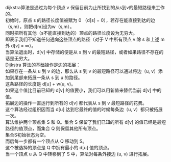 dijkstra算法是通过为每个顶点 v 保留目前为止所找到的从s到v的最短路径来工作的。<br>
初始时，原点 s 的路径长度值被赋为 0 （d[s] = 0），若存在能直接到达的边（s,m），则把d[m]设为w（s,m）。<br>
同时把所有其他（s不能直接到达的）顶点的路径长度设为无穷大。<br>
即表示我们不知道任何通向这些顶点的路径（对于 V 中所有顶点 v 除 s 和上述 m 外 d[v] = ∞）。<br>
当算法退出时，d[v] 中存储的便是从 s 到 v 的最短路径，或者如果路径不存在的话是无穷大。 <br>
Dijkstra 算法的基础操作是边的拓展：<br>
如果存在一条从 u 到 v 的边，那么从 s 到 v 的最短路径可以通过将边（u, v）添加到尾部来拓展一条从 s 到 u 的路径。<br>
这条路径的长度是 d[u] + w(u, v)。<br>
如果这个值比目前已知的 d[v] 的值要小，我们可以用新值来替代当前 d[v] 中的值。<br>
拓展边的操作一直运行到所有的 d[v] 都代表从 s 到 v 最短路径的花费。<br>
这个算法经过组织因而当 d[u] 达到它最终的值的时候每条边（u, v）都只被拓展一次。<br>
算法维护两个顶点集 S 和 Q。集合 S 保留了我们已知的所有 d[v] 的值已经是最短路径的值顶点，而集合 Q 则保留其他所有顶点。<br>
集合S初始状态为空。<br>
而后每一步都有一个顶点从 Q 移动到 S。<br>
这个被选择的顶点是 Q 中拥有最小的 d[u] 值的顶点。<br>
当一个顶点 u 从 Q 中转移到了 S 中，算法对每条外接边 (u, v) 进行拓展。<br>
